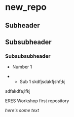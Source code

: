 # new_repo
## Subheader
## Subsubheader
### Subsubsubheader

- Number 1

- - Sub 1
skdfjsdakfjshf;kj


sdfakdfa;lfkj

ERES Workshop first repository


_here's some text_
